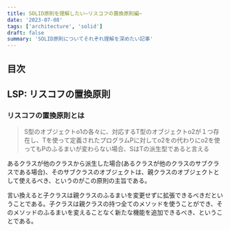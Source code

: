 ```yaml
---
title: SOLID原則を理解したい~リスコフの置換原則編~
date: '2023-07-08'
tags: ['architecture', 'solid']
draft: false
summary: 'SOLID原則についてそれぞれ理解を深めたい記事'
---
```


## 目次

<TOCInline toc={props.toc} exclude="目次" toHeading={3} />

## LSP: リスコフの置換原則
### リスコフの置換原則とは

> S型のオブジェクトo1の各々に、対応するT型のオブジェクトo2が１つ存在し、Tを使って定義されたプログラムPに対してo2をの代わりにo2を使ってもPのふるまいが変わらない場合、SはTの派生型であると言える

あるクラスが他のクラスから派生した場合(あるクラスが他のクラスのサブクラスである場合)、そのサブクラスのオブジェクトは、親クラスのオブジェクトとして使えるべき、というのがこの原則の主旨である。

言い換えると子クラスは親クラスのふるまいを変更せずに拡張できるべきだということである。子クラスは親クラスの持つ全てのメソッドを使うことができ、そのメソッドのふるまいを変えることなく新たな機能を追加できるべき、ということである。


